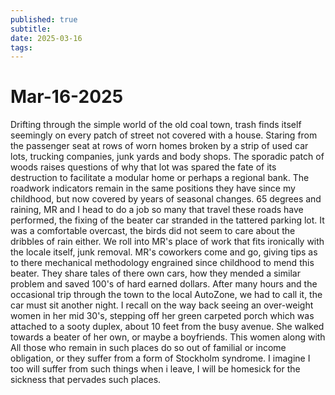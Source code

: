 ```yaml
---
published: true
subtitle: 
date: 2025-03-16
tags: 
---
```


# Mar-16-2025

Drifting through the simple world of the old coal town, trash finds itself seemingly on every patch of street not covered with a house. Staring from the passenger seat at rows of worn homes broken by a strip of used car lots, trucking companies, junk yards and body shops. The sporadic patch of woods raises questions of why that lot was spared the fate of its destruction to facilitate a modular home or perhaps a regional bank. The roadwork indicators remain in the same positions they have since my childhood, but now covered by years of seasonal changes. 65 degrees and raining, MR and I head to do a job so many that travel these roads have performed, the fixing of the beater car stranded in the tattered parking lot. It was a comfortable overcast, the birds did not seem to care about the dribbles of rain either. We roll into MR's place of work that fits ironically with the locale itself, junk removal. MR's coworkers come and go, giving tips as to there mechanical methodology engrained since childhood to mend this beater. They share tales of there own cars, how they mended a similar problem and saved 100's of hard earned dollars. After many hours and the occasional trip through the town to the local AutoZone, we had to call it, the car must sit another night. I recall on the way back seeing an over-weight women in her mid 30's, stepping off her green carpeted porch which was attached to a sooty duplex, about 10 feet from the busy avenue. She walked towards a beater of her own, or maybe a boyfriends. This women along with All those who remain in such places do so out of familial or income obligation, or they suffer from a form of Stockholm syndrome. I imagine I too will suffer from such things when i leave, I will be homesick for the sickness that pervades such places.